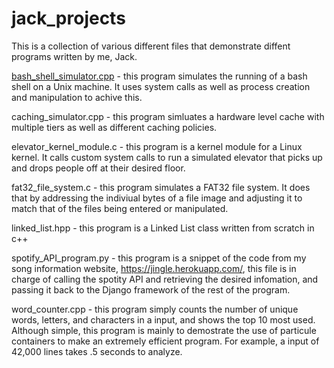 # **jack_projects**

This is a collection of various different files that demonstrate diffent programs written by me, Jack. 

[bash_shell_simulator.cpp](https://github.com/jackgolfer/jack_projects/blob/main/bash_shell_simulator.cpp) - this program simulates the running of a bash shell on a Unix machine. It uses system calls as well as process creation and manipulation to achive this.

caching_simulator.cpp - this program simluates a hardware level cache with multiple tiers as well as different caching policies. 

elevator_kernel_module.c - this program is a kernel module for a Linux kernel. It calls custom system calls to run a simulated elevator that picks up and drops people off at their desired floor.

fat32_file_system.c - this program simulates a FAT32 file system. It does that by addressing the indiviual bytes of a file image and adjusting it to match that of the files being entered or manipulated.

linked_list.hpp - this program is a Linked List class written from scratch in c++

spotify_API_program.py - this program is a snippet of the code from my song information website, https://jingle.herokuapp.com/, this file is in charge of calling the spotity API and retrieving the desired infomation, and passing it back to the Django framework of the rest of the program.

word_counter.cpp - this program simply counts the number of unique words, letters, and characters in a input, and shows the top 10 most used. Although simple, this program is mainly to demostrate the use of particule containers to make an extremely efficient program. For example, a input of 42,000 lines takes .5 seconds to analyze.
